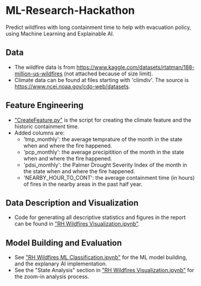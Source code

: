 # ML-Research-Hackathon
Predict wildfires with long containment time to help with evacuation policy, using Machine Learning and Explainable AI.

## Data
- The wildfire data is from https://www.kaggle.com/datasets/rtatman/188-million-us-wildfires (not attached because of size limit). 
- Climate data can be found at files starting with 'climdiv'. The source is https://www.ncei.noaa.gov/cdo-web/datasets.

## Feature Engineering
- ["CreateFeature.py"](https://github.com/thaoyuh/ML-Research-Hackathon/blob/main/CreateFeature.py) is the script for creating the climate feature and the historic containment time.
- Added columns are:
  - 'tmp_monthly': the average temprature of the month in the state when and where the fire happened.
  - 'pcp_monthly': the average precipitition of the month in the state when and where the fire happened.
  - 'pdsi_monthly': the Palmer Drought Severity Index of the month in the state when and where the fire happened.
  - 'NEARBY_HOUR_TO_CONT': the average containment time (in hours) of fires in the nearby areas in the past half year.

## Data Description and Visualization
- Code for generating all descriptive statistics and figures in the report can be found in ["RH Wildfires Visualization.ipynb"](https://github.com/thaoyuh/ML-Research-Hackathon/blob/main/RHWildfiresVisualization.ipynb). 

## Model Building and Evaluation
- See ["RH Wildfires ML Classification.ipynb"](https://github.com/thaoyuh/ML-Research-Hackathon/blob/main/RHWildfiresMLClassification.ipynb) for the ML model building, and the explanary AI implementation.
- See the "State Analysis" section in ["RH Wildfires Visualization.ipynb"](https://github.com/thaoyuh/ML-Research-Hackathon/blob/main/RHWildfiresVisualization.ipynb) for the zoom-in analysis process.
